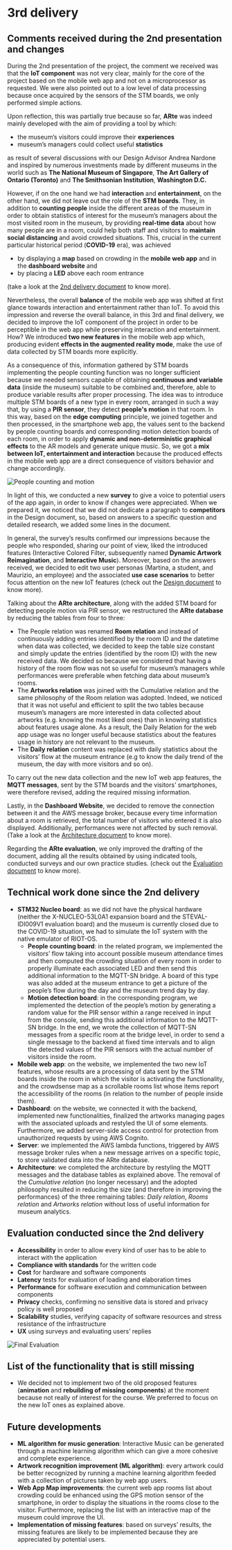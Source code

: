 # 3rd delivery

## Comments received during the 2nd presentation and changes
During the 2nd presentation of the project, the comment we received was that the **IoT component** was not very clear, mainly for the core of the project based on the mobile web app and not on a microprocessor as requested. We were also pointed out to a low level of data processing because once acquired by the sensors of the STM boards, we only performed simple actions.

Upon reflection, this was partially true because so far, **ARte** was indeed mainly developed with the aim of providing a tool by which:

- the museum’s visitors could improve their **experiences**
- museum’s managers could collect useful **statistics**

as result of several discussions with our Design Advisor Andrea Nardone and inspired by numerous investments made by different museums in the world such as **The National Museum of Singapore**, **The Art Gallery of Ontario (Toronto)** and **The Smithsonian Institution**, **Washington D.C.** 

However, if on the one hand we had **interaction** and **entertainment**, on the other hand, we did not leave out the role of the **STM boards**. They, in addition to **counting people** inside the different areas of the museum in order to obtain statistics of interest for the museum’s managers about the most visited room in the museum, by providing **real-time data** about how many people are in a room, could help both staff and visitors to **maintain social distancing** and avoid crowded situations. This, crucial in the current particular historical period (**COVID-19** era), was achieved

- by displaying a **map** based on crowding in the **mobile web app** and in the **dashboard website** and
- by placing a **LED** above each room entrance

(take a look at the [2nd delivery document](2nd%20delivery.md) to know more).

Nevertheless, the overall **balance** of the mobile web app was shifted at first glance towards interaction and entertainment rather than IoT. To avoid this impression and reverse the overall balance, in this 3rd and final delivery, we decided to improve the IoT component of the project in order to be perceptible in the web app while preserving interaction and entertainment. How? We introduced **two new features** in the mobile web app which, producing evident **effects in the augmented reality mode**, make the use of data collected by STM boards more explicitly.

As a consequence of this, information gathered by STM boards implementing the people counting function was no longer sufficient because we needed sensors capable of obtaining **continuous and variable data** (inside the museum) suitable to be combined and, therefore, able to produce variable results after proper processing. The idea was to introduce multiple STM boards of a new type in every room, arranged in such a way that, by using a **PIR sensor**, they detect **people's motion** in that room. In this way, based on the **edge computing** principle, we joined together and then processed, in the smartphone web app, the values sent to the backend by people counting boards and corresponding motion detection boards of each room, in order to apply **dynamic and non-deterministic graphical effects** to the AR models and generate unique music.
So, we got a **mix between IoT, entertainment and interaction** because the produced effects in the mobile web app are a direct consequence of visitors behavior and change accordingly.

![People counting and motion](/img/people_counting_and_motion.png)

In light of this, we conducted a new **survey** to give a voice to potential users of the app again, in order to know if changes were appreciated. When we prepared it, we noticed that we did not dedicate a paragraph to **competitors** in the Design document, so, based on answers to a specific question and detailed research, we added some lines in the document.

In general, the survey’s results confirmed our impressions because the people who responded, sharing our point of view, liked the introduced features (Interactive Colored Filter, subsequently named **Dynamic Artwork Reimagination**, and **Interactive Music**). Moreover, based on the answers received, we decided to edit two user personas (Martina, a student, and Maurizio, an employee) and the associated **use case scenarios** to better focus attention on the new IoT features (check out the [Design document](Design.md) to know more). 

Talking about the **ARte architecture**, along with the added STM board for detecting people motion via PIR sensor, we restructured the **ARte database** by reducing the tables from four to three:

- The People relation was renamed **Room relation** and instead of continuously adding entries identified by the room ID and the datetime when data was collected, we decided to keep the table size constant and simply update the entries (identified by the room ID) with the new received data. We decided so because we considered that having a history of the room flow was not so useful for museum’s managers while performances were preferable when fetching data about museum’s rooms.
- The **Artworks relation** was joined with the Cumulative relation and the same philosophy of the Room relation was adopted. Indeed, we noticed that it was not useful and efficient to split the two tables because museum’s managers are more interested in data collected about artworks (e.g. knowing the most liked ones) than in knowing statistics about features usage alone. As a result, the Daily Relation for the web app usage was no longer useful because statistics about the features usage in history are not relevant to the museum.
- The **Daily relation** content was replaced with daily statistics about the visitors’ flow at the museum entrance (e.g to know the daily trend of the museum, the day with more visitors and so on).

To carry out the new data collection and the new IoT web app features, the **MQTT messages**, sent by the STM boards and the visitors’ smartphones, were therefore revised, adding the required missing information.

Lastly, in the **Dashboard Website**, we decided to remove the connection between it and the AWS message broker, because every time information about a room is retrieved, the total number of visitors who entered it is also displayed. Additionally, performances were not affected by such removal. (Take a look at the [Architecture document](Architecture.md) to know more). 

Regarding the **ARte evaluation**, we only improved the drafting of the document, adding all the results obtained by using indicated tools, conducted surveys and our own practice studies. (check out the [Evaluation document](Evaluation.md) to know more).

## Technical work done since the 2nd delivery
- **STM32 Nucleo board**: as we did not have the physical hardware (neither the X-NUCLEO-53L0A1 expansion board and the STEVAL-IDI009V1 evaluation board) and the museum is currently closed due to the COVID-19 situation, we had to simulate the IoT system with the native emulator of RIOT-OS.
  - **People counting board**: in the related program, we implemented the visitors’ flow taking into account possible museum attendance times and then computed the crowding situation of every room in order to properly illuminate each associated LED and then send this additional information to the MQTT-SN bridge. A board of this type was also added at the museum entrance to get a picture of the people’s flow during the day and the museum trend day by day.
  - **Motion detection board**: in the corresponding program, we implemented the detection of the people’s motion by generating a random value for the PIR sensor within a range received in input from the console, sending this additional information to the MQTT-SN bridge. In the end, we wrote the collection of MQTT-SN messages from a specific room at the bridge level, in order to send a single message to the backend at fixed time intervals and to align the detected values of the PIR sensors with the actual number of visitors inside the room.
- **Mobile web app**: on the website, we implemented the two new IoT features, whose results are a processing of data sent by the STM boards inside the room in which the visitor is activating the functionality, and the crowdsense map as a scrollable rooms list whose items report the accessibility of the rooms (in relation to the number of people inside them).
- **Dashboard**: on the website, we connected it with the backend, implemented new functionalities, finalized the artworks managing pages with the associated uploads and restyled the UI of some elements. Furthermore, we added server-side access control for protection from unauthorized requests by using AWS Cognito.
- **Server**: we implemented the AWS lambda functions, triggered by AWS message broker rules when a new message arrives on a specific topic, to store validated data into the ARte database.
- **Architecture**:  we completed the architecture by restyling the MQTT messages and the database tables as explained above. The removal of the *Cumulative relation* (no longer necessary) and the adopted philosophy resulted in reducing the size (and therefore in improving the performances) of the three remaining tables: *Daily relation*, *Rooms relation* and *Artworks relation* without loss of useful information for museum analytics.

## Evaluation conducted since the 2nd delivery
- **Accessibility** in order to allow every kind of user has to be able to interact with the application
- **Compliance with standards** for the written code
- **Cost** for hardware and software components
- **Latency** tests for evaluation of loading and elaboration times
- **Performance** for software execution and communication between components
- **Privacy** checks, confirming no sensitive data is stored and privacy policy is well proposed
- **Scalability** studies, verifying capacity of software resources and stress resistance of the infrastructure
- **UX** using surveys and evaluating users’ replies

![Final Evaluation](/img/technology_evaluation_4.png)

## List of the functionality that is still missing
- We decided not to implement two of the old proposed features (**animation** and **rebuilding of missing components**) at the moment because not really of interest for the course. We preferred to focus on the new IoT ones as explained above.

## Future developments
- **ML algorithm for music generation**: Interactive Music can be generated through a machine learning algorithm which can give a more cohesive and complete experience.
- **Artwork recognition improvement (ML algorithm)**: every artwork could be better recognized by running a machine learning algorithm feeded with a collection of pictures taken by web app users.
- **Web App Map improvements**: the current web app rooms list about crowding could be enhanced using the GPS motion sensor of the smartphone, in order to display the situations in the rooms close to the visitor. Furthermore, replacing the list with an interactive map of the museum could improve the UI.
- **Implementation of missing features**: based on surveys’ results, the missing features are likely to be implemented because they are appreciated by potential users.

